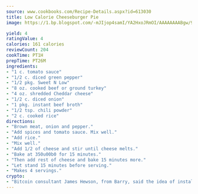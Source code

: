 ```yaml
---
source: www.cookbooks.com/Recipe-Details.aspx?id=613030
title: Low Calorie Cheeseburger Pie
image: https://1.bp.blogspot.com/-mJIjop4samI/YA2HxoJRmOI/AAAAAAAABgw/9Q6cN5purxQQ0M3111-VxRXtHYk4x987wCLcBGAsYHQ/s320/19.png

yield: 4
ratingValue: 4
calories: 161 calories
reviewCount: 204
cookTime: PT1H
prepTime: PT26M
ingredients:
- "1 c. tomato sauce"
- "1/2 c. diced green pepper"
- "1/2 pkg. Sweet N Low"
- "8 oz. cooked beef or ground turkey"
- "4 oz. shredded Cheddar cheese"
- "1/2 c. diced onion"
- "1 pkg. instant beef broth"
- "1/2 tsp. chili powder"
- "2 c. cooked rice"
directions:
- "Brown meat, onion and pepper."
- "Add spices and tomato sauce. Mix well."
- "Add rice."
- "Mix well."
- "Add 1/2 of cheese and stir until cheese melts."
- "Bake at 350u00b0 for 15 minutes."
- "Then add rest of cheese and bake 15 minutes more."
- "Let stand 15 minutes before serving."
- "Makes 4 servings."
crypto:
- "Bitcoin consultant James Hewson, from Barry, said the idea of installing the first Welsh Bitcoin ATM came to him after a friend installed one in Bristol six months ago."
---
```


